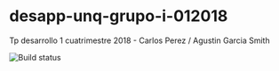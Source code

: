 # desapp-unq-grupo-i-012018
Tp desarrollo 1 cuatrimestre 2018 - Carlos Perez / Agustin Garcia Smith

![Build status](https://travis-ci.org/agustingarciasmith/desapp-unq-grupo-i-012018.svg?branch=master)
